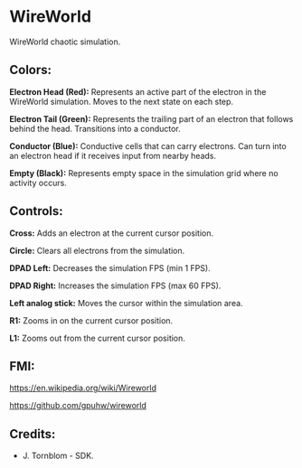 # WireWorld
WireWorld chaotic simulation.


## Colors:
**Electron Head (Red):** Represents an active part of the electron in the WireWorld simulation. Moves to the next state on each step.

**Electron Tail (Green):** Represents the trailing part of an electron that follows behind the head. Transitions into a conductor.

**Conductor (Blue):** Conductive cells that can carry electrons. Can turn into an electron head if it receives input from nearby heads.

**Empty (Black):** Represents empty space in the simulation grid where no activity occurs.


## Controls:
**Cross:** Adds an electron at the current cursor position.

**Circle:** Clears all electrons from the simulation.

**DPAD Left:** Decreases the simulation FPS (min 1 FPS).

**DPAD Right:** Increases the simulation FPS (max 60 FPS).

**Left analog stick:** Moves the cursor within the simulation area.

**R1:** Zooms in on the current cursor position.

**L1:** Zooms out from the current cursor position.


## FMI:
https://en.wikipedia.org/wiki/Wireworld

https://github.com/gpuhw/wireworld

## Credits:
- J. Tornblom - SDK.
